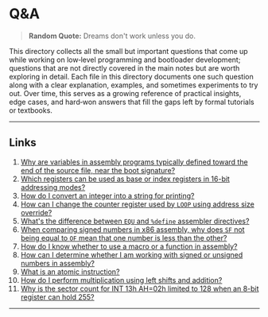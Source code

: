 # Q&A

> **Random Quote:** Dreams don't work unless you do.

This directory collects all the small but important questions that come up while working on low‑level programming and bootloader development; questions that are not directly covered in the main notes but are worth exploring in detail. Each file in this directory documents one such question along with a clear explanation, examples, and sometimes experiments to try out. Over time, this serves as a growing reference of practical insights, edge cases, and hard‑won answers that fill the gaps left by formal tutorials or textbooks.

---

## Links

1. [Why are variables in assembly programs typically defined toward the end of the source file, near the boot signature?](01_why_variables_are_at_the_bottom.md)
2. [Which registers can be used as base or index registers in 16-bit addressing modes?](02_which_registers_are_valid_for_memory_addressing.md)
3. [How do I convert an integer into a string for printing?](03_convert_integer_to_string.md)
4. [How can I change the counter register used by `LOOP` using address size override?](04_how_to_override_address_size.md)
5. [What's the difference between `EQU` and `%define` assembler directives?](05_equ_vs_%25define.md)
6. [When comparing signed numbers in x86 assembly, why does `SF` not being equal to `OF` mean that one number is less than the other?](06_sf_of_comparison_logic.md)
7. [How do I know whether to use a macro or a function in assembly?](07_macro_vs_function.md)
8. [How can I determine whether I am working with signed or unsigned numbers in assembly?](08_signed_and_unsigned_numbers.md)
9. [What is an atomic instruction?](09_atomic_instructions.md)
10. [How do I perform multiplication using left shifts and addition?](10_shift_and_addition_multiplication.md)
11. [Why is the sector count for INT 13h AH=02h limited to 128 when an 8-bit register can hold 255?](11_sector_count_limit.md)

---
